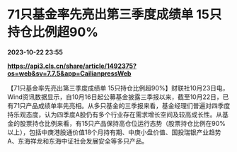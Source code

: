 # 71只基金率先亮出第三季度成绩单 15只持仓比例超90%

**2023-10-22 23:55**

**https://api3.cls.cn/share/article/1492375?os=web&sv=7.7.5&app=CailianpressWeb**

【71只基金率先亮出第三季度成绩单 15只持仓比例超90%】财联社10月23日电，Wind资讯数据显示，自10月16日起公募基金披露三季报以来，截至10月22日，已有71只产品成绩单率先亮相。从多只基金的三季报来看，基金经理们普遍对四季度持乐观态度，认为四季度A股仍有多个行业存在需求增长空间及较高成长性。从基金的股票持仓比例来看，有15只产品保持高仓位运行态势（股票持仓比例在90%以上），包括中庚港股通价值18个月持有期、中庚小盘价值、国投瑞银产业趋势A、东海祥龙和东海中证社会发展安全等多只产品。